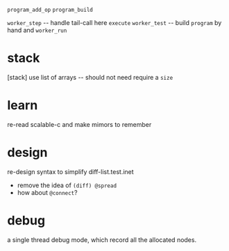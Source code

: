 `program_add_op`
`program_build`

`worker_step` -- handle tail-call here
`execute`
`worker_test` -- build `program` by hand and `worker_run`

# stack

[stack] use list of arrays -- should not need require a `size`

# learn

re-read scalable-c and make mimors to remember

# design

re-design syntax to simplify diff-list.test.inet

- remove the idea of `(diff) @spread`
- how about `@connect`?

# debug

a single thread debug mode, which record all the allocated nodes.
